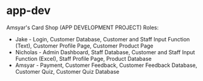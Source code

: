 # app-dev
Amsyar's Card Shop (APP DEVELOPMENT PROJECT)
Roles:
- Jake - Login, Customer Database, Customer and Staff Input Function (Text), Customer Profile Page, Customer Product Page
- Nicholas - Admin Dashboard, Staff Database, Customer and Staff Input Function (Excel), Staff Profile Page, Product Database
- Amsyar - Payment, Customer Feedback, Customer Feedback Database, Customer Quiz, Customer Quiz Database
